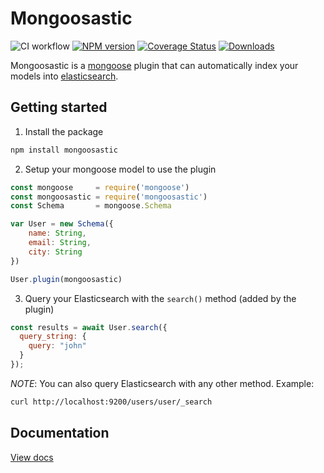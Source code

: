# Mongoosastic
![CI workflow](https://github.com/mongoosastic/mongoosastic/actions/workflows/ci.yml/badge.svg)
[![NPM version](https://img.shields.io/npm/v/mongoosastic.svg)](https://www.npmjs.com/package/mongoosastic)
[![Coverage Status](https://coveralls.io/repos/mongoosastic/mongoosastic/badge.svg?branch=master&service=github)](https://coveralls.io/github/mongoosastic/mongoosastic?branch=master)
[![Downloads](https://img.shields.io/npm/dm/mongoosastic.svg)](https://www.npmjs.com/package/mongoosastic)

Mongoosastic is a [mongoose](http://mongoosejs.com/) plugin that can automatically index your models into [elasticsearch](https://www.elastic.co/).


## Getting started

1. Install the package

```bash
npm install mongoosastic
```

2. Setup your mongoose model to use the plugin

```javascript
const mongoose     = require('mongoose')
const mongoosastic = require('mongoosastic')
const Schema       = mongoose.Schema

var User = new Schema({
    name: String,
    email: String,
    city: String
})

User.plugin(mongoosastic)
```

3. Query your Elasticsearch with the `search()` method (added by the plugin)

```javascript
const results = await User.search({
  query_string: {
    query: "john"
  }
});
```

*NOTE*: You can also query Elasticsearch with any other method. Example: 

```bash
curl http://localhost:9200/users/user/_search
```

## Documentation

[View docs](https://mongoosastic.github.io/mongoosastic/)



